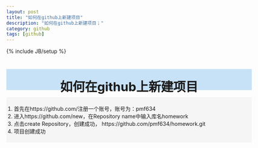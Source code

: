 ```yaml
---
layout: post
title: "如何在github上新建项目"
description: "如何在github上新建项目；"
category: github 
tags: [github]
---
```

{% include JB/setup %}
#  
# <div style="background-color:#C7E2F7; width:650px; height:55px; border:1px; text-align:center; padding-top:1px"><h3 style="margin-top:20px; border:0px">如何在github上新建项目</h3></div>
   
   <div style="background-color:#f5f5f5; width:650px; height:auto; border:1px">
   <ol style="padding:20px 20px">
   <li>首先在https://github.com/注册一个账号，账号为：pmf634</li>
   <li>进入https://github.com/new，在Repository name中输入库名homework</li>
   <li>点击create Repository，创建成功， https://github.com/pmf634/homework.git</li>
   <li>项目创建成功</li>
   </ol>
   </div>